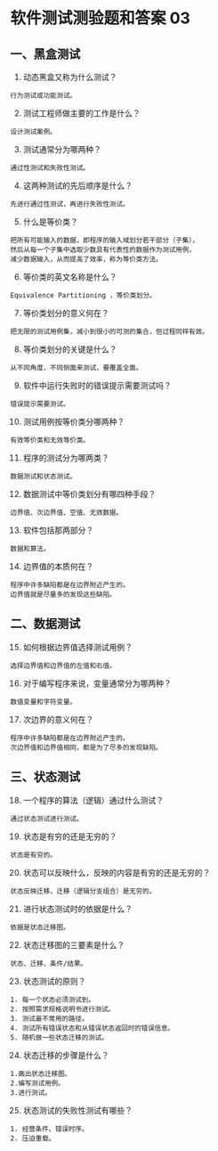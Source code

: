 # 软件测试测验题和答案 03

## 一、黑盒测试

1. 动态黑盒又称为什么测试？   
```
行为测试或功能测试。
```
2. 测试工程师做主要的工作是什么？   
```
设计测试案例。
```
3. 测试通常分为哪两种？   
```
通过性测试和失败性测试。
```
4. 这两种测试的先后顺序是什么？   
```
先进行通过性测试，再进行失败性测试。
```
5. 什么是等价类？   
```
把所有可能输入的数据，即程序的输入域划分若干部分（子集），
然后从每一个子集中选取少数具有代表性的数据作为测试用例，
减少数据输入，从而提高了效率，称为等价类方法。
```
6. 等价类的英文名称是什么？   
```
Equivalence Partitioning ，等价类划分。
```
7. 等价类划分的意义何在？   
```
把无限的测试用例集，减小到很小的可测的集合，但过程同样有效。
```
8. 等价类划分的关键是什么？   
```
从不同角度，不同侧面来测试，要覆盖全面。
```
9. 软件中运行失败时的错误提示需要测试吗？   
```
错误提示需要测试。
```
10. 测试用例按等价类分哪两种？   
```
有效等价类和无效等价类。
```
11. 程序的测试分为哪两类？   
```
数据测试和状态测试。
```
12. 数据测试中等价类划分有哪四种手段？   
```
边界值、次边界值、空值、无效数据。
```
13. 软件包括那两部分？   
```
数据和算法。
```
14. 边界值的本质何在？   
```
程序中许多缺陷都是在边界附近产生的。
边界值就是尽量多的发现这些缺陷。
```

## 二、数据测试

15. 如何根据边界值选择测试用例？   
```
选择边界值和边界值的左值和右值。
```
16. 对于编写程序来说，变量通常分为哪两种？   
```
数值变量和字符变量。
```
17. 次边界的意义何在？   
```
程序中许多缺陷都是在边界附近产生的。
次边界值和边界值相同，都是为了尽多的发现缺陷。
```

## 三、状态测试

18. 一个程序的算法（逻辑）通过什么测试？   
```
通过状态测试进行测试。
```
19. 状态是有穷的还是无穷的？   
```
状态是有穷的。
```
20. 状态可以反映什么，反映的内容是有穷的还是无穷的？   
```
状态反映迁移，迁移（逻辑分支组合）是无穷的。
```
21. 进行状态测试时的依据是什么？   
```
依据是状态迁移图。
```
22. 状态迁移图的三要素是什么？   
```
状态、迁移、条件/结果。
```
23. 状态测试的原则？   
```
1. 每一个状态必须测试到。
2. 按照需求规格说明书进行测试。
3. 测试最不常用的路径。
4. 测试所有错误状态和从错误状态返回时的错误信息。
5. 随机做一些状态迁移的测试。
```
24. 状态迁移的步骤是什么？   
```
1.画出状态迁移图。
2.编写测试用例。
3.进行测试。
```
25. 状态测试的失败性测试有哪些？   
```
1. 经营条件、错误时序。
2. 压迫重载。
```
